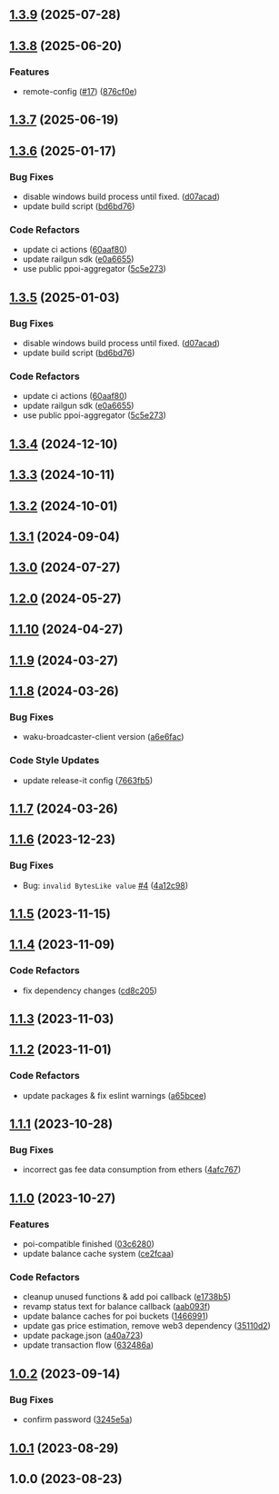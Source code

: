 

## [1.3.9](https://github.com/Terminal-Wallet/terminal-wallet-cli/compare/v1.3.8...v1.3.9) (2025-07-28)

## [1.3.8](https://github.com/Terminal-Wallet/terminal-wallet-cli/compare/v1.3.7...v1.3.8) (2025-06-20)


### Features

* remote-config ([#17](https://github.com/Terminal-Wallet/terminal-wallet-cli/issues/17)) ([876cf0e](https://github.com/Terminal-Wallet/terminal-wallet-cli/commit/876cf0e199f71b0831b7f30c14922688d9750212))

## [1.3.7](https://github.com/Terminal-Wallet/terminal-wallet-cli/compare/v1.3.6...v1.3.7) (2025-06-19)

## [1.3.6](https://github.com/Terminal-Wallet/terminal-wallet-cli/compare/v1.3.4...v1.3.6) (2025-01-17)


### Bug Fixes

* disable windows build process until fixed. ([d07acad](https://github.com/Terminal-Wallet/terminal-wallet-cli/commit/d07acad2c0d8bba674470c070177ef0aaf716b73))
* update build script ([bd6bd76](https://github.com/Terminal-Wallet/terminal-wallet-cli/commit/bd6bd761cc44d4bc6cd0c44964458f814c46840f))


### Code Refactors

* update ci actions ([60aaf80](https://github.com/Terminal-Wallet/terminal-wallet-cli/commit/60aaf801486867493dba2ae1de256bf5032eba0d))
* update railgun sdk ([e0a6655](https://github.com/Terminal-Wallet/terminal-wallet-cli/commit/e0a6655191c63b46e8c6ba123fb62bdca5ba49cd))
* use public ppoi-aggregator ([5c5e273](https://github.com/Terminal-Wallet/terminal-wallet-cli/commit/5c5e273f6ec07356820837dcccbe7f2452709285))

## [1.3.5](https://github.com/Terminal-Wallet/terminal-wallet-cli/compare/v1.3.4...v1.3.5) (2025-01-03)


### Bug Fixes

* disable windows build process until fixed. ([d07acad](https://github.com/Terminal-Wallet/terminal-wallet-cli/commit/d07acad2c0d8bba674470c070177ef0aaf716b73))
* update build script ([bd6bd76](https://github.com/Terminal-Wallet/terminal-wallet-cli/commit/bd6bd761cc44d4bc6cd0c44964458f814c46840f))


### Code Refactors

* update ci actions ([60aaf80](https://github.com/Terminal-Wallet/terminal-wallet-cli/commit/60aaf801486867493dba2ae1de256bf5032eba0d))
* update railgun sdk ([e0a6655](https://github.com/Terminal-Wallet/terminal-wallet-cli/commit/e0a6655191c63b46e8c6ba123fb62bdca5ba49cd))
* use public ppoi-aggregator ([5c5e273](https://github.com/Terminal-Wallet/terminal-wallet-cli/commit/5c5e273f6ec07356820837dcccbe7f2452709285))

## [1.3.4](https://github.com/Terminal-Wallet/terminal-wallet-cli/compare/v1.3.3...v1.3.4) (2024-12-10)

## [1.3.3](https://github.com/Terminal-Wallet/terminal-wallet-cli/compare/v1.3.2...v1.3.3) (2024-10-11)

## [1.3.2](https://github.com/Terminal-Wallet/terminal-wallet-cli/compare/v1.3.1...v1.3.2) (2024-10-01)

## [1.3.1](https://github.com/Terminal-Wallet/terminal-wallet-cli/compare/v1.2.0...v1.3.1) (2024-09-04)

## [1.3.0](https://github.com/Terminal-Wallet/terminal-wallet-cli/compare/v1.2.0...v1.3.0) (2024-07-27)

## [1.2.0](https://github.com/Terminal-Wallet/terminal-wallet-cli/compare/v1.1.10...v1.2.0) (2024-05-27)

## [1.1.10](https://github.com/Terminal-Wallet/terminal-wallet-cli/compare/v1.1.9...v1.1.10) (2024-04-27)

## [1.1.9](https://github.com/Terminal-Wallet/terminal-wallet-cli/compare/v1.1.8...v1.1.9) (2024-03-27)

## [1.1.8](https://github.com/Terminal-Wallet/terminal-wallet-cli/compare/v1.1.7...v1.1.8) (2024-03-26)


### Bug Fixes

- waku-broadcaster-client version ([a6e6fac](https://github.com/Terminal-Wallet/terminal-wallet-cli/commit/a6e6fac40fbc225b7e8a31e0abb13fa5d29ba12c))

### Code Style Updates

* update release-it config ([7663fb5](https://github.com/Terminal-Wallet/terminal-wallet-cli/commit/7663fb5d08a2f3cd27a9e856e7cd4ee7d2ea00ba))

## [1.1.7](https://github.com/Terminal-Wallet/terminal-wallet-cli/compare/v1.1.6...v1.1.7) (2024-03-26)

## [1.1.6](https://github.com/Terminal-Wallet/terminal-wallet-cli/compare/v1.1.5...v1.1.6) (2023-12-23)


### Bug Fixes

* Bug: `invalid BytesLike value` [#4](https://github.com/Terminal-Wallet/terminal-wallet-cli/issues/4) ([4a12c98](https://github.com/Terminal-Wallet/terminal-wallet-cli/commit/4a12c98c4b3f804927bbd7183405f73c4e7c785d))

## [1.1.5](https://github.com/Terminal-Wallet/terminal-wallet-cli/compare/v1.1.4...v1.1.5) (2023-11-15)

## [1.1.4](https://github.com/Terminal-Wallet/terminal-wallet-cli/compare/v1.1.3...v1.1.4) (2023-11-09)


### Code Refactors

* fix dependency changes ([cd8c205](https://github.com/Terminal-Wallet/terminal-wallet-cli/commit/cd8c2050d20921f0f0230f1c3238786c99bb0378))

## [1.1.3](https://github.com/Terminal-Wallet/terminal-wallet-cli/compare/v1.1.2...v1.1.3) (2023-11-03)

## [1.1.2](https://github.com/Terminal-Wallet/terminal-wallet-cli/compare/v1.1.1...v1.1.2) (2023-11-01)


### Code Refactors

* update packages & fix eslint warnings ([a65bcee](https://github.com/Terminal-Wallet/terminal-wallet-cli/commit/a65bcee5326491bd40d440b3f8ea09887b84a49b))

## [1.1.1](https://github.com/Terminal-Wallet/terminal-wallet-cli/compare/v1.1.0...v1.1.1) (2023-10-28)


### Bug Fixes

* incorrect gas fee data consumption from ethers ([4afc767](https://github.com/Terminal-Wallet/terminal-wallet-cli/commit/4afc767a997b1c29ce57d8122a961a5387a6adba))

## [1.1.0](https://github.com/Terminal-Wallet/terminal-wallet-cli/compare/v1.0.2...v1.1.0) (2023-10-27)


### Features

* poi-compatible finished ([03c6280](https://github.com/Terminal-Wallet/terminal-wallet-cli/commit/03c62807c7c2c8d101785fd50c5cd761ded04d7e))
* update balance cache system ([ce2fcaa](https://github.com/Terminal-Wallet/terminal-wallet-cli/commit/ce2fcaaa1abb27fa62ae22d52768a9c5e60091ee))


### Code Refactors

* cleanup unused functions & add poi callback ([e1738b5](https://github.com/Terminal-Wallet/terminal-wallet-cli/commit/e1738b50b059ad90eb045875ddbf69bdeccc8b09))
* revamp status text for balance callback ([aab093f](https://github.com/Terminal-Wallet/terminal-wallet-cli/commit/aab093fede75653153b9e99e2fe808b6c6a75fb8))
* update balance caches for poi buckets ([1466991](https://github.com/Terminal-Wallet/terminal-wallet-cli/commit/1466991e5de6567adc225f26798b423321a52dae))
* update gas price estimation, remove web3 dependency ([35110d2](https://github.com/Terminal-Wallet/terminal-wallet-cli/commit/35110d263a241e2d258ca5dc48e46220faa489d8))
* update package.json ([a40a723](https://github.com/Terminal-Wallet/terminal-wallet-cli/commit/a40a7237c7a07ee3428ae9c1fbc2247bc738076c))
* update transaction flow ([632486a](https://github.com/Terminal-Wallet/terminal-wallet-cli/commit/632486ac2663b8ffce44c7b527e7fbece43591a8))

## [1.0.2](https://github.com/Terminal-Wallet/terminal-wallet-cli/compare/v1.0.1...v1.0.2) (2023-09-14)


### Bug Fixes

* confirm password ([3245e5a](https://github.com/Terminal-Wallet/terminal-wallet-cli/commit/3245e5a54046294e98c3f173bc140476bac49b24))

## [1.0.1](https://github.com/Terminal-Wallet/terminal-wallet-cli/compare/v1.0.0...v1.0.1) (2023-08-29)

## 1.0.0 (2023-08-23)